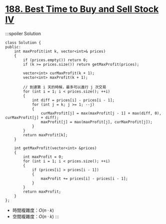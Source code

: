 # [188\. Best Time to Buy and Sell Stock IV](https://leetcode.com/problems/best-time-to-buy-and-sell-stock-iv/)


:::spoiler Solution
```cpp=
class Solution {
public:
    int maxProfit(int k, vector<int>& prices)
    {
        if (prices.empty()) return 0;
        if (k >= prices.size()) return getMaxProfit(prices);
        
        vector<int> curMaxProfit(k + 1);
        vector<int> maxProfit(k + 1);

        // 到達第 i 天的時候，最多可以進行 j 次交易
        for (int i = 1; i < prices.size(); ++i)
        {
            int diff = prices[i] - prices[i - 1];
            for (int j = k; j >= 1; --j)
            {
                curMaxProfit[j] = max(maxProfit[j - 1] + max(diff, 0), curMaxProfit[j] + diff);
                maxProfit[j] = max(maxProfit[j], curMaxProfit[j]);
            }
        }
        return maxProfit[k];        
    }

    int getMaxProfit(vector<int> &prices)
    {
        int maxProfit = 0;
        for (int i = 1; i < prices.size(); ++i)
        {
            if (prices[i] > prices[i - 1])
            {
                maxProfit += prices[i] - prices[i - 1];
            }
        }
        return maxProfit;
    }    
};
```
- 時間複雜度：$O(n \cdot k)$
- 空間複雜度：$O(n \cdot k)$
:::
